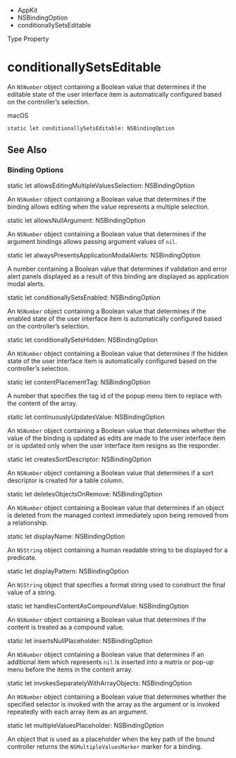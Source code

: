 

- AppKit
- NSBindingOption
-  conditionallySetsEditable 

Type Property

# conditionallySetsEditable

An `NSNumber` object containing a Boolean value that determines if the editable state of the user interface item is automatically configured based on the controller’s selection.

macOS

``` source
static let conditionallySetsEditable: NSBindingOption
```

## See Also

### Binding Options

static let allowsEditingMultipleValuesSelection: NSBindingOption

An `NSNumber` object containing a Boolean value that determines if the binding allows editing when the value represents a multiple selection.

static let allowsNullArgument: NSBindingOption

An `NSNumber` object containing a Boolean value that determines if the argument bindings allows passing argument values of `nil`.

static let alwaysPresentsApplicationModalAlerts: NSBindingOption

A number containing a Boolean value that determines if validation and error alert panels displayed as a result of this binding are displayed as application modal alerts.

static let conditionallySetsEnabled: NSBindingOption

An `NSNumber` object containing a Boolean value that determines if the enabled state of the user interface item is automatically configured based on the controller’s selection.

static let conditionallySetsHidden: NSBindingOption

An `NSNumber` object containing a Boolean value that determines if the hidden state of the user interface item is automatically configured based on the controller’s selection.

static let contentPlacementTag: NSBindingOption

A number that specifies the tag id of the popup menu item to replace with the content of the array.

static let continuouslyUpdatesValue: NSBindingOption

An `NSNumber` object containing a Boolean value that determines whether the value of the binding is updated as edits are made to the user interface item or is updated only when the user interface item resigns as the responder.

static let createsSortDescriptor: NSBindingOption

An `NSNumber` object containing a Boolean value that determines if a sort descriptor is created for a table column.

static let deletesObjectsOnRemove: NSBindingOption

An `NSNumber` object containing a Boolean value that determines if an object is deleted from the managed context immediately upon being removed from a relationship.

static let displayName: NSBindingOption

An `NSString` object containing a human readable string to be displayed for a predicate.

static let displayPattern: NSBindingOption

An `NSString` object that specifies a format string used to construct the final value of a string.

static let handlesContentAsCompoundValue: NSBindingOption

An `NSNumber` object containing a Boolean value that determines if the content is treated as a compound value.

static let insertsNullPlaceholder: NSBindingOption

An `NSNumber` object containing a Boolean value that determines if an additional item which represents `nil` is inserted into a matrix or pop-up menu before the items in the content array.

static let invokesSeparatelyWithArrayObjects: NSBindingOption

An `NSNumber` object containing a Boolean value that determines whether the specified selector is invoked with the array as the argument or is invoked repeatedly with each array item as an argument.

static let multipleValuesPlaceholder: NSBindingOption

An object that is used as a placeholder when the key path of the bound controller returns the `NSMultipleValuesMarker` marker for a binding.

